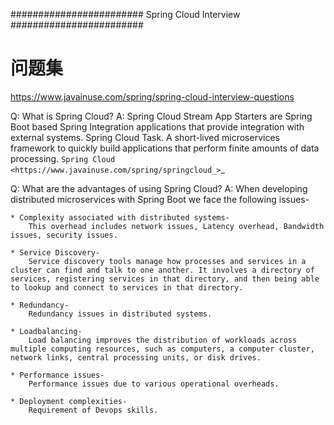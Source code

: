 ########################
Spring Cloud Interview
########################

问题集
====================================
https://www.javainuse.com/spring/spring-cloud-interview-questions

Q: What is Spring Cloud?
    A: Spring Cloud Stream App Starters are Spring Boot based Spring Integration applications that provide integration with external systems. Spring Cloud Task. A short-lived microservices framework to quickly build applications that perform finite amounts of data processing. `Spring Cloud <https://www.javainuse.com/spring/springcloud_>`_

Q: What are the advantages of using Spring Cloud?
    A: When developing distributed microservices with Spring Boot we face the following issues-

    * Complexity associated with distributed systems-
        This overhead includes network issues, Latency overhead, Bandwidth issues, security issues.

    * Service Discovery-
        Service discovery tools manage how processes and services in a cluster can find and talk to one another. It involves a directory of services, registering services in that directory, and then being able to lookup and connect to services in that directory.

    * Redundancy-
        Redundancy issues in distributed systems.

    * Loadbalancing-
        Load balancing improves the distribution of workloads across multiple computing resources, such as computers, a computer cluster, network links, central processing units, or disk drives.

    * Performance issues-
        Performance issues due to various operational overheads.

    * Deployment complexities-
        Requirement of Devops skills.